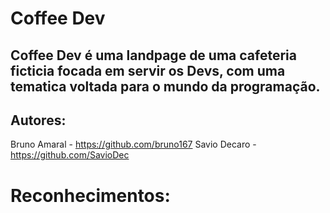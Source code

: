# Coffee Dev

## Coffee Dev é uma landpage de uma cafeteria ficticia focada em servir os Devs, com uma tematica voltada para o mundo da programação.

## Autores:
Bruno Amaral - https://github.com/bruno167
Savio Decaro - https://github.com/SavioDec

# Reconhecimentos:

